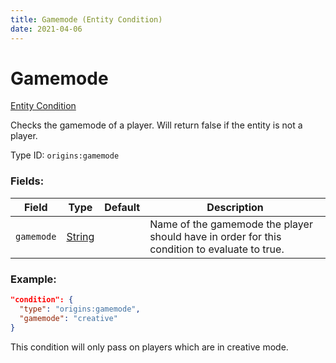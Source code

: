 ```yaml
---
title: Gamemode (Entity Condition)
date: 2021-04-06
---
```


# Gamemode

[Entity Condition](../entity_conditions.md)

Checks the gamemode of a player. Will return false if the entity is not a player.

Type ID: `origins:gamemode`

### Fields:

Field  | Type | Default | Description
-------|------|---------|-------------
`gamemode` | [String](../data_types/string.md) | | Name of the gamemode the player should have in order for this condition to evaluate to true.

### Example:

```json
"condition": {
  "type": "origins:gamemode",
  "gamemode": "creative"
}
```
This condition will only pass on players which are in creative mode.
